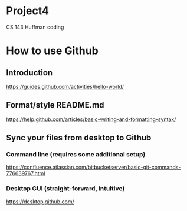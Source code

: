 # Project4
CS 143 Huffman coding

# How to use Github
## Introduction
https://guides.github.com/activities/hello-world/

## Format/style README.md
https://help.github.com/articles/basic-writing-and-formatting-syntax/

## Sync your files from desktop to Github
### Command line (requires some additional setup)
https://confluence.atlassian.com/bitbucketserver/basic-git-commands-776639767.html
### Desktop GUI (straight-forward, intuitive)
https://desktop.github.com/
